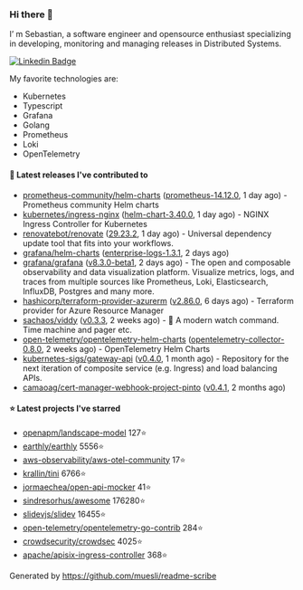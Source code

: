 ### Hi there 👋

I’ m Sebastian, a software engineer and opensource enthusiast specializing in developing, monitoring and managing releases in Distributed Systems.

[![Linkedin Badge](https://img.shields.io/badge/-LinkedIn-blue?style=flat&logo=Linkedin&logoColor=white&link=https://www.linkedin.com/in/sebastian-poxhofer/)](https://www.linkedin.com/in/sebastian-poxhofer/)

My favorite technologies are:
 - Kubernetes
 - Typescript
 - Grafana
 - Golang
 - Prometheus
 - Loki
 - OpenTelemetry




#### 🚀 Latest releases I've contributed to

- [prometheus-community/helm-charts](https://github.com/prometheus-community/helm-charts) ([prometheus-14.12.0](https://github.com/prometheus-community/helm-charts/releases/tag/prometheus-14.12.0), 1 day ago) - Prometheus community Helm charts
- [kubernetes/ingress-nginx](https://github.com/kubernetes/ingress-nginx) ([helm-chart-3.40.0](https://github.com/kubernetes/ingress-nginx/releases/tag/helm-chart-3.40.0), 1 day ago) - NGINX Ingress Controller for Kubernetes
- [renovatebot/renovate](https://github.com/renovatebot/renovate) ([29.23.2](https://github.com/renovatebot/renovate/releases/tag/29.23.2), 1 day ago) - Universal dependency update tool that fits into your workflows.
- [grafana/helm-charts](https://github.com/grafana/helm-charts) ([enterprise-logs-1.3.1](https://github.com/grafana/helm-charts/releases/tag/enterprise-logs-1.3.1), 2 days ago)
- [grafana/grafana](https://github.com/grafana/grafana) ([v8.3.0-beta1](https://github.com/grafana/grafana/releases/tag/v8.3.0-beta1), 2 days ago) - The open and composable observability and data visualization platform. Visualize metrics, logs, and traces from multiple sources like Prometheus, Loki, Elasticsearch, InfluxDB, Postgres and many more. 
- [hashicorp/terraform-provider-azurerm](https://github.com/hashicorp/terraform-provider-azurerm) ([v2.86.0](https://github.com/hashicorp/terraform-provider-azurerm/releases/tag/v2.86.0), 6 days ago) - Terraform provider for Azure Resource Manager
- [sachaos/viddy](https://github.com/sachaos/viddy) ([v0.3.3](https://github.com/sachaos/viddy/releases/tag/v0.3.3), 2 weeks ago) - 👀 A modern watch command. Time machine and pager etc.
- [open-telemetry/opentelemetry-helm-charts](https://github.com/open-telemetry/opentelemetry-helm-charts) ([opentelemetry-collector-0.8.0](https://github.com/open-telemetry/opentelemetry-helm-charts/releases/tag/opentelemetry-collector-0.8.0), 2 weeks ago) - OpenTelemetry Helm Charts
- [kubernetes-sigs/gateway-api](https://github.com/kubernetes-sigs/gateway-api) ([v0.4.0](https://github.com/kubernetes-sigs/gateway-api/releases/tag/v0.4.0), 1 month ago) - Repository for the next iteration of composite service (e.g. Ingress) and load balancing APIs.
- [camaoag/cert-manager-webhook-project-pinto](https://github.com/camaoag/cert-manager-webhook-project-pinto) ([v0.4.1](https://github.com/camaoag/cert-manager-webhook-project-pinto/releases/tag/v0.4.1), 2 months ago)

#### ⭐ Latest projects I've starred

- [openapm/landscape-model](https://github.com/openapm/landscape-model}) 127⭐
- [earthly/earthly](https://github.com/earthly/earthly}) 5556⭐
- [aws-observability/aws-otel-community](https://github.com/aws-observability/aws-otel-community}) 17⭐
- [krallin/tini](https://github.com/krallin/tini}) 6766⭐
- [jormaechea/open-api-mocker](https://github.com/jormaechea/open-api-mocker}) 41⭐
- [sindresorhus/awesome](https://github.com/sindresorhus/awesome}) 176280⭐
- [slidevjs/slidev](https://github.com/slidevjs/slidev}) 16455⭐
- [open-telemetry/opentelemetry-go-contrib](https://github.com/open-telemetry/opentelemetry-go-contrib}) 284⭐
- [crowdsecurity/crowdsec](https://github.com/crowdsecurity/crowdsec}) 4025⭐
- [apache/apisix-ingress-controller](https://github.com/apache/apisix-ingress-controller}) 368⭐



Generated by https://github.com/muesli/readme-scribe
